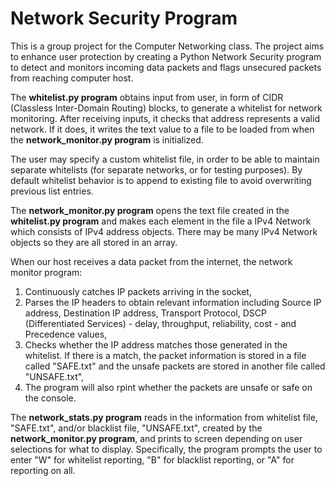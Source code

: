 # Network Security Program
This is a group project for the Computer Networking class. The project aims to enhance user protection by creating a Python Network Security program to detect and monitors incoming data packets and flags unsecured packets from reaching computer host.  

The **whitelist.py program** obtains input from user, in form of CIDR (Classless Inter-Domain Routing) blocks, to generate a whitelist
for network monitoring. After receiving inputs, it checks that address represents a valid network. If it does, it writes the text value to a file to be loaded from when the **network_monitor.py program** is initialized.

The user may specify a custom whitelist file, in order to be able to maintain separate whitelists (for separate networks, or for testing purposes). By default whitelist behavior is to append to existing file to avoid overwriting previous list entries.  

The **network_monitor.py program** opens the text file created in the **whitelist.py program** and makes each element in the file a IPv4 Network which consists of IPv4 address objects. There may be many IPv4 Network objects so they are all stored in an array.   

When our host receives a data packet from the internet, the network monitor program:  

1) Continuously catches IP packets arriving in the socket,  
2) Parses the IP headers to obtain relevant information including Source IP address, Destination IP address, Transport Protocol, DSCP (Differentiated Services) - delay, throughput, reliability, cost - and Precedence values,  
3) Checks whether the IP address matches those generated in the whitelist. If there is a match, the packet information is stored in a file called "SAFE.txt" and the unsafe packets are stored in another file called "UNSAFE.txt",     
4) The program will also rpint whether the packets are unsafe or safe on the console.    

The **network_stats.py program** reads in the information from whitelist file, "SAFE.txt", and/or blacklist file, "UNSAFE.txt", created by the **network_monitor.py program**, and prints to screen depending on user selections for what to display. Specifically, the program prompts the user to enter "W" for whitelist reporting, "B" for blacklist reporting, or "A" for reporting on all.  
